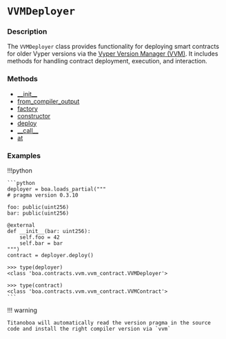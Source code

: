 # `VVMDeployer`

### Description

The `VVMDeployer` class provides functionality for deploying smart contracts for older Vyper versions via the [Vyper Version Manager (VVM)](http://github.com/vyperlang/vvm).
It includes methods for handling contract deployment, execution, and interaction.

### Methods
<!-- TODO use the !!!function syntax for the functions -->

- [\_\_init\_\_](\_\_init\_\_.md)
- [from_compiler_output](from_compiler_output.md)
- [factory](factory.md)
- [constructor](constructor.md)
- [deploy](deploy.md)
- [\_\_call\_\_](\_\_call\_\_.md)
- [at](at.md)

### Examples

!!!python
    
    ```python
    deployer = boa.loads_partial("""
    # pragma version 0.3.10
    
    foo: public(uint256)
    bar: public(uint256)
    
    @external
    def __init__(bar: uint256):
        self.foo = 42
        self.bar = bar
    """)
    contract = deployer.deploy()
    
    >>> type(deployer)
    <class 'boa.contracts.vvm.vvm_contract.VVMDeployer'>

    >>> type(contract)
    <class 'boa.contracts.vvm.vvm_contract.VVMContract'>
    ```


!!! warning

    Titanoboa will automatically read the version pragma in the source code and install the right compiler version via `vvm`